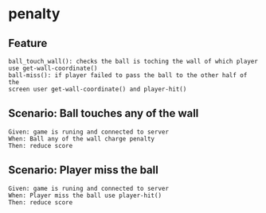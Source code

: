 # penalty

## Feature

    ball_touch_wall(): checks the ball is toching the wall of which player 
    use get-wall-coordinate()
    ball-miss(): if player failed to pass the ball to the other half of the 
    screen user get-wall-coordinate() and player-hit()

## Scenario: Ball touches any of the wall

    Given: game is runing and connected to server
    When: Ball any of the wall charge penalty 
    Then: reduce score

## Scenario: Player miss the ball

    Given: game is runing and connected to server
    When: Player miss the ball use player-hit()
    Then: reduce score
